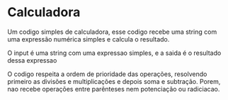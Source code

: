 # Calculadora
Um codigo simples de calculadora,
esse codigo recebe uma string com uma expressão numérica simples e calcula o resultado.

O input é uma string com uma expressao simples, e a saida é o resultado dessa expressao

O codigo respeita a ordem de prioridade das operações, resolvendo primeiro as divisões e multiplicações e depois soma e subtração. Porem, nao recebe operações entre parênteses nem potenciação ou radiciacao.

